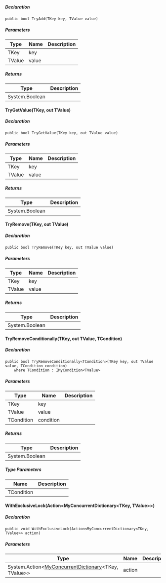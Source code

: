 
##### Declaration

```
public bool TryAdd(TKey key, TValue value)
```

##### Parameters

| Type | Name | Description |
| --- | --- | --- |
| TKey | key |     |
| TValue | value |     |

##### Returns

| Type | Description |
| --- | --- |
| System.Boolean |     |

#### TryGetValue(TKey, out TValue)

##### Declaration

```
public bool TryGetValue(TKey key, out TValue value)
```

##### Parameters

| Type | Name | Description |
| --- | --- | --- |
| TKey | key |     |
| TValue | value |     |

##### Returns

| Type | Description |
| --- | --- |
| System.Boolean |     |

#### TryRemove(TKey, out TValue)

##### Declaration

```
public bool TryRemove(TKey key, out TValue value)
```

##### Parameters

| Type | Name | Description |
| --- | --- | --- |
| TKey | key |     |
| TValue | value |     |

##### Returns

| Type | Description |
| --- | --- |
| System.Boolean |     |

#### TryRemoveConditionally<TCondition>(TKey, out TValue, TCondition)

##### Declaration

```
public bool TryRemoveConditionally<TCondition>(TKey key, out TValue value, TCondition condition)
    where TCondition : IMyCondition<TValue>
```

##### Parameters

| Type | Name | Description |
| --- | --- | --- |
| TKey | key |     |
| TValue | value |     |
| TCondition | condition |     |

##### Returns

| Type | Description |
| --- | --- |
| System.Boolean |     |

##### Type Parameters

| Name | Description |
| --- | --- |
| TCondition |     |

#### WithExclusiveLock(Action<MyConcurrentDictionary<TKey, TValue>>)

##### Declaration

```
public void WithExclusiveLock(Action<MyConcurrentDictionary<TKey, TValue>> action)
```

##### Parameters

| Type | Name | Description |
| --- | --- | --- |
| System.Action<[MyConcurrentDictionary](https://keensoftwarehouse.github.io/SpaceEngineersModAPI/api/VRage.Collections.MyConcurrentDictionary-2.html)<TKey, TValue>> | action |     |